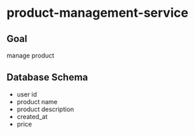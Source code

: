 # product-management-service

## Goal
manage product

## Database Schema
- user id
- product name
- product description
- created_at
- price